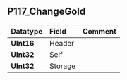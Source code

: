 ## P117\_ChangeGold ##
| **Datatype** | **Field** | **Comment** |
|:-------------|:----------|:------------|
| **UInt16** | Header |  |
| **UInt32** | Self |  |
| **UInt32** | Storage |  |